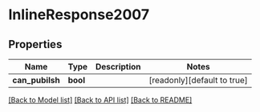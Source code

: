 # InlineResponse2007

## Properties

Name | Type | Description | Notes
------------ | ------------- | ------------- | -------------
**can_pubilsh** | **bool** |  | [readonly][default to true]

[[Back to Model list]](../README.md#documentation-for-models) [[Back to API list]](../README.md#documentation-for-api-endpoints) [[Back to README]](../README.md)


